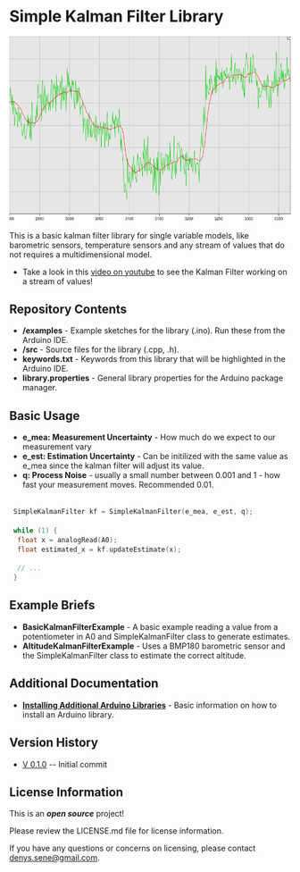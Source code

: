 Simple Kalman Filter Library
========================================

 ![KalmanFilter](images/kalman_filter_example_1.png)

This is a basic kalman filter library for single variable models, like barometric sensors, temperature sensors and any stream of values that do not requires a multidimensional model.

* Take a look in this [video on youtube](https://www.youtube.com/watch?v=4Q5kJ96YYZ4) to see the Kalman Filter working on a stream of values!

Repository Contents
-------------------

* **/examples** - Example sketches for the library (.ino). Run these from the Arduino IDE.
* **/src** - Source files for the library (.cpp, .h).
* **keywords.txt** - Keywords from this library that will be highlighted in the Arduino IDE. 
* **library.properties** - General library properties for the Arduino package manager. 

Basic Usage
-------------------
 * **e_mea: Measurement Uncertainty** - How much do we expect to our measurement vary 
 * **e_est: Estimation Uncertainty**  - Can be initilized with the same value as e_mea since the kalman filter will adjust its value.
 * **q: Process Noise** - usually a small number between 0.001 and 1 - how fast your measurement moves. Recommended 0.01.
 
```c++

 SimpleKalmanFilter kf = SimpleKalmanFilter(e_mea, e_est, q);

 while (1) {
  float x = analogRead(A0);
  float estimated_x = kf.updateEstimate(x);
  
  // ...
 } 

``` 
 
Example Briefs
--------------

* **BasicKalmanFilterExample** - A basic example reading a value from a potentiometer in A0 and SimpleKalmanFilter class to generate estimates.
* **AltitudeKalmanFilterExample** - Uses a BMP180 barometric sensor and the SimpleKalmanFilter class to estimate the correct altitude.


Additional Documentation
-------------------------

* **[Installing Additional Arduino Libraries](https://www.arduino.cc/en/Guide/Libraries)** - Basic information on how to install an Arduino library.


Version History
---------------

* [V 0.1.0](https://github.com/denyssene/SimpleKalmanFilter) -- Initial commit


License Information
-------------------

This is an _**open source**_ project! 

Please review the LICENSE.md file for license information. 

If you have any questions or concerns on licensing, please contact denys.sene@gmail.com.
